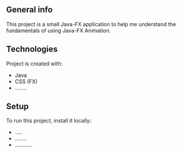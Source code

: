 ## General info
This project is a small Java-FX application to help me understand the fundamentals of using Java-FX Animation.  
	
## Technologies
Project is created with:
* Java
* CSS (FX)
* ........
	
## Setup
To run this project, install it locally:
* .....
* ........
* ...........
